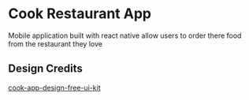 # Cook Restaurant App

Mobile application built with react native allow users to order there food from the restaurant they love

## Design Credits

[cook-app-design-free-ui-kit](https://freebiesui.com/free-psd/psd-app-designs/cook-app-design-free-ui-kit/)
